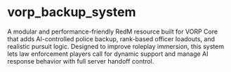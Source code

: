 # vorp_backup_system
A modular and performance-friendly RedM resource built for VORP Core that adds AI-controlled police backup, rank-based officer loadouts, and realistic pursuit logic. Designed to improve roleplay immersion, this system lets law enforcement players call for dynamic support and manage AI response behavior with full server handoff control.

